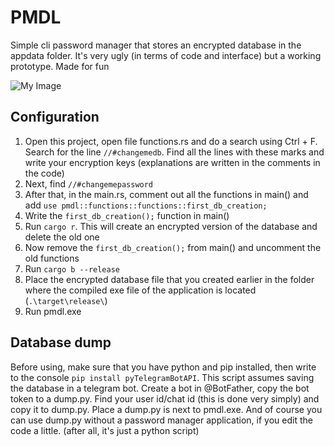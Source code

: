 # PMDL
Simple cli password manager that stores an encrypted database in the appdata folder. It's very ugly (in terms of code and interface) but a working prototype. Made for fun

![My Image](demo.gif)

## Configuration
1) Open this project, open file functions.rs and do a search using Ctrl + F. Search for the line `//#changemedb`. Find all the lines with these marks and write your encryption keys (explanations are written in the comments in the code)
2) Next, find `//#changemepassword`
3) After that, in the main.rs, comment out all the functions in main() and add `use pmdl::functions::functions::first_db_creation;`
4) Write the `first_db_creation();` function in main()
5) Run `cargo r`. This will create an encrypted version of the database and delete the old one
6) Now remove the `first_db_creation();` from main() and uncomment the old functions
7) Run `cargo b --release`
8) Place the encrypted database file that you created earlier in the folder where the compiled exe file of the application is located (`.\target\release\`)
9) Run pmdl.exe

## Database dump

Before using, make sure that you have python and pip installed, then write to the console `pip install pyTelegramBotAPI`. This script assumes saving the database in a telegram bot. Create a bot in @BotFather, copy the bot token to a dump.py. Find your user id/chat id (this is done very simply) and copy it to dump.py. Place a dump.py is next to pmdl.exe. And of course you can use dump.py without a password manager application, if you edit the code a little. (after all, it's just a python script)